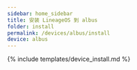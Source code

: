 ```yaml
---
sidebar: home_sidebar
title: 安装 LineageOS 到 albus
folder: install
permalink: /devices/albus/install
device: albus
---
```

{% include templates/device_install.md %}
